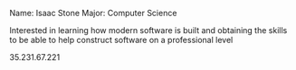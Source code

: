 Name: Isaac Stone
Major: Computer Science

Interested in learning how modern software is built and obtaining the skills to be able to help construct 
software on a professional level 



35.231.67.221
